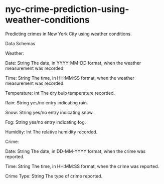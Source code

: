 # nyc-crime-prediction-using-weather-conditions
Predicting crimes in New York City using weather conditions.

Data Schemas

Weather:

Date: String
The date, in YYYY-MM-DD format, when the weather measurement was recorded.

Time: String
The time, in HH:MM:SS format, when the weather measurement was recorded.

Temperature: Int
The dry bulb temperature recorded.

Rain: String
yes/no entry indicating rain.

Snow: String
yes/no entry indicating snow.

Fog: String
yes/no entry indicating fog.

Humidity: Int
The relative humidity recorded.

Crime:

Date: String
The date, in DD-MM-YYYY format, when the crime was reported.

Time: String
The time, in HH:MM:SS format, when the crime was reported.

Crime Type: String
The type of crime reported.
